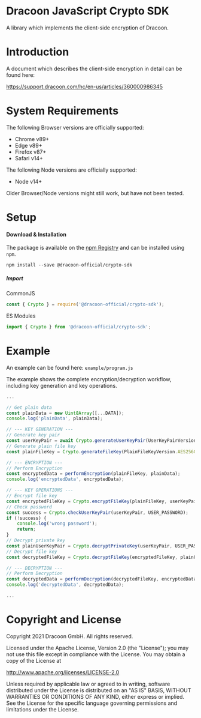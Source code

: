 # Dracoon JavaScript Crypto SDK

A library which implements the client-side encryption of Dracoon.

# Introduction

A document which describes the client-side encryption in detail can be found here:

https://support.dracoon.com/hc/en-us/articles/360000986345

# System Requirements

The following Browser versions are officially supported:

-   Chrome v89+
-   Edge v89+
-   Firefox v87+
-   Safari v14+

The following Node versions are officially supported:

-   Node v14+

Older Browser/Node versions might still work, but have not been tested.

# Setup

#### Download & Installation

The package is available on the [npm Registry](https://npmjs.com/package/@dracoon-official/crypto-sdk) and can be installed using `npm`.

```shell
npm install --save @dracoon-official/crypto-sdk
```

##### Import

CommonJS

```javascript
const { Crypto } = require('@dracoon-official/crypto-sdk');
```

ES Modules

```javascript
import { Crypto } from '@dracoon-official/crypto-sdk';
```

# Example

An example can be found here: `example/program.js`

The example shows the complete encryption/decryption workflow, including key generation and key operations.

```javascript
...

// Get plain data
const plainData = new Uint8Array([...DATA]);
console.log('plainData', plainData);

// --- KEY GENERATION ---
// Generate key pair
const userKeyPair = await Crypto.generateUserKeyPair(UserKeyPairVersion.RSA4096, USER_PASSWORD);
// Generate plain file key
const plainFileKey = Crypto.generateFileKey(PlainFileKeyVersion.AES256GCM);

// --- ENCRYPTION ---
// Perform Encryption
const encryptedData = performEncryption(plainFileKey, plainData);
console.log('encryptedData', encryptedData);

// --- KEY OPERATIONS ---
// Encrypt file key
const encryptedFileKey = Crypto.encryptFileKey(plainFileKey, userKeyPair.publicKeyContainer);
// Check password
const success = Crypto.checkUserKeyPair(userKeyPair, USER_PASSWORD);
if (!success) {
    console.log('wrong password');
    return;
}
// Decrypt private key
const plainUserKeyPair = Crypto.decryptPrivateKey(userKeyPair, USER_PASSWORD);
// Decrypt file key
const decryptedFileKey = Crypto.decryptFileKey(encryptedFileKey, plainUserKeyPair.privateKeyContainer);

// --- DECRYPTION ---
// Perform Decryption
const decryptedData = performDecryption(decryptedFileKey, encryptedData);
console.log('decryptedData', decryptedData);

...
```

# Copyright and License

Copyright 2021 Dracoon GmbH. All rights reserved.

Licensed under the Apache License, Version 2.0 (the "License"); you may not use this file except in compliance with the
License. You may obtain a copy of the License at

http://www.apache.org/licenses/LICENSE-2.0

Unless required by applicable law or agreed to in writing, software distributed under the License is distributed on an
"AS IS" BASIS, WITHOUT WARRANTIES OR CONDITIONS OF ANY KIND, either express or implied. See the License for the specific
language governing permissions and limitations under the License.
